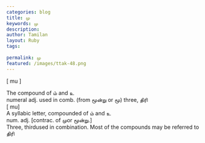 ```yaml
---
categories: blog
title: மு
keywords: மு
description: 
author: Tamilan
layout: Ruby
tags: 
 
permalink: மு
featured: /images/ttak-48.png
---
```

  
[ mu ]  
  
The compound of ம் and உ  
numeral adj. used in comb. (from மூன்று or மூ) three, திரி  
[ mu]  
A syllabic letter, compounded of ம் and உ  
num. adj. [contrac. of முor மூன்று.]  
Three, thirdused in combination. Most of the compounds may be referred to திரி